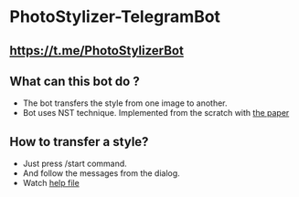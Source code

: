# PhotoStylizer-TelegramBot
## https://t.me/PhotoStylizerBot 

## What can this bot do ?
- The bot transfers the style from one image to another.
- Bot uses NST technique. Implemented from the scratch
with [the paper](https://arxiv.org/pdf/1703.07511.pdf)

## How to transfer a style?
- Just press /start command.
- And follow the messages from the dialog. 
- Watch [help file](https://docs.google.com/document/d/1hY980esnXeUdeLGDwW711L_d7ZMqPPLeYSXMt2yrhQw/edit?usp=sharing)

